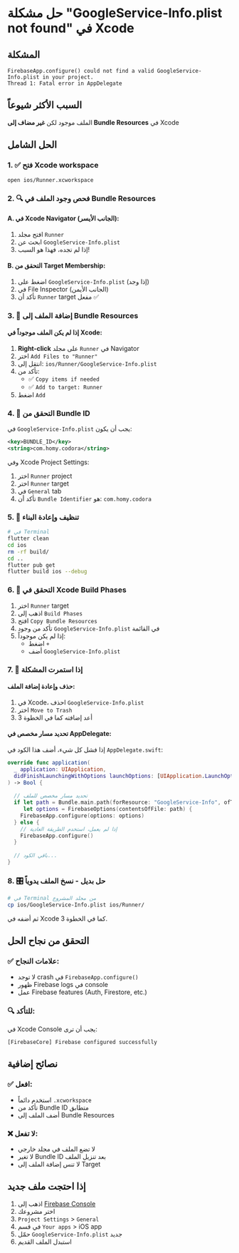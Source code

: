 # حل مشكلة "GoogleService-Info.plist not found" في Xcode

## المشكلة
```
FirebaseApp.configure() could not find a valid GoogleService-Info.plist in your project.
Thread 1: Fatal error in AppDelegate
```

## السبب الأكثر شيوعاً
الملف موجود لكن **غير مضاف إلى Bundle Resources** في Xcode

## الحل الشامل

### 1. ✅ فتح Xcode workspace
```bash
open ios/Runner.xcworkspace
```

### 2. 🔍 فحص وجود الملف في Bundle Resources

#### A. في Xcode Navigator (الجانب الأيسر):
1. افتح مجلد `Runner`
2. ابحث عن `GoogleService-Info.plist`
3. إذا لم تجده، فهذا هو السبب!

#### B. التحقق من Target Membership:
1. اضغط على `GoogleService-Info.plist` (إذا وجد)
2. في File Inspector (الجانب الأيمن)
3. تأكد أن `Runner` target مفعل ✅

### 3. 🔧 إضافة الملف إلى Bundle Resources

#### إذا لم يكن الملف موجوداً في Xcode:

1. **Right-click** على مجلد `Runner` في Navigator
2. اختر `Add Files to "Runner"`
3. انتقل إلى: `ios/Runner/GoogleService-Info.plist`
4. تأكد من:
   - ✅ `Copy items if needed`
   - ✅ `Add to target: Runner`
5. اضغط `Add`

### 4. 🎯 التحقق من Bundle ID

في `GoogleService-Info.plist` يجب أن يكون:
```xml
<key>BUNDLE_ID</key>
<string>com.homy.codora</string>
```

وفي Xcode Project Settings:
1. اختر `Runner` project
2. اختر `Runner` target
3. في `General` tab
4. تأكد أن `Bundle Identifier` هو: `com.homy.codora`

### 5. 🧹 تنظيف وإعادة البناء

```bash
# في Terminal
flutter clean
cd ios
rm -rf build/
cd ..
flutter pub get
flutter build ios --debug
```

### 6. 📱 التحقق في Xcode Build Phases

1. اختر `Runner` target
2. اذهب إلى `Build Phases`
3. افتح `Copy Bundle Resources`
4. تأكد من وجود `GoogleService-Info.plist` في القائمة
5. إذا لم يكن موجوداً:
   - اضغط `+`
   - أضف `GoogleService-Info.plist`

### 7. 🔄 إذا استمرت المشكلة

#### حذف وإعادة إضافة الملف:
1. في Xcode، احذف `GoogleService-Info.plist`
2. اختر `Move to Trash`
3. أعد إضافته كما في الخطوة 3

#### تحديد مسار مخصص في AppDelegate:
إذا فشل كل شيء، أضف هذا الكود في `AppDelegate.swift`:

```swift
override func application(
  _ application: UIApplication,
  didFinishLaunchingWithOptions launchOptions: [UIApplication.LaunchOptionsKey: Any]?
) -> Bool {
  
  // تحديد مسار مخصص للملف
  if let path = Bundle.main.path(forResource: "GoogleService-Info", ofType: "plist"),
     let options = FirebaseOptions(contentsOfFile: path) {
    FirebaseApp.configure(options: options)
  } else {
    // إذا لم يعمل، استخدم الطريقة العادية
    FirebaseApp.configure()
  }
  
  // باقي الكود...
}
```

### 8. 🎛️ حل بديل - نسخ الملف يدوياً

```bash
# في Terminal من مجلد المشروع
cp ios/GoogleService-Info.plist ios/Runner/
```

ثم أضفه في Xcode كما في الخطوة 3.

## التحقق من نجاح الحل

### ✅ علامات النجاح:
- لا توجد crash في `FirebaseApp.configure()`
- ظهور Firebase logs في console
- عمل Firebase features (Auth, Firestore, etc.)

### 🔍 للتأكد:
في Xcode Console يجب أن ترى:
```
[FirebaseCore] Firebase configured successfully
```

## نصائح إضافية

### ✅ افعل:
- استخدم دائماً `.xcworkspace`
- تأكد من Bundle ID متطابق
- أضف الملف إلى Bundle Resources

### ❌ لا تفعل:
- لا تضع الملف في مجلد خارجي
- لا تغير Bundle ID بعد تنزيل الملف
- لا تنس إضافة الملف إلى Target

## إذا احتجت ملف جديد

1. اذهب إلى [Firebase Console](https://console.firebase.google.com)
2. اختر مشروعك
3. `Project Settings` > `General`
4. في قسم `Your apps` > iOS app
5. حمّل `GoogleService-Info.plist` جديد
6. استبدل الملف القديم 
